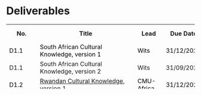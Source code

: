 # Deliverables

<font size="1">
<table class="style-1" style="height: 174px;" width="425">
<tbody>
<tr>
<th style="min-width: 10px;">No.</th>
<th  style="min-width: 245px;">Title</th>
<th  style="min-width: 60px;">Lead</th>
<th style="min-width: 55px;">Due Date   </th>
<th style="min-width: 55px;">Submission Date</th>
<th style="min-width: 55px;">Revision Date</th>
</tr>

<tr>
<td><span style="color:black">D1.1</span></td>
<td><span style="color:black">South African Cultural Knowledge, version 1</span></td>
<td><span style="color:black">Wits</span></td>
<td><span style="color:black">31/12/2023</span></td>
<td></td>
<td></td>
</tr>

<tr>
<td>D1.1</td>
<td>South African Cultural Knowledge, version 2</td>
<td>Wits</td>
<td>31/09/2025</td>
<td></td>
<td></td>
</tr>

<tr>
<td><span style="color:black">D1.2</span></td>
<td><span style="color:black"><a href="https://cssr4africa.github.io/deliverables/CSSR4Africa_Deliverable_D1.2.pdf">Rwandan Cultural Knowledge, version 1</a></span></td>
<td><span style="color:black">CMU-Africa</span></td>
<td><span style="color:black">31/12/2023</span></td>
<td><span style="color:black">25/10/2023</span></td>
<td><span style="color:black">16/06/2025</span></td>
</tr>

<tr>
<td>D1.2</td>
<td>Rwandan Cultural Knowledge, version 2</td>
<td>CMU-Africa</td>
<td>30/09/2025</td>
<td></td>
<td></td>
</tr>

<tr>
<td><span style="color:black">D1.3</span></td>
<td><span style="color:black">African Modes of Social Interaction, version 1</span></td>
<td><span style="color:black">Wits</span></td>
<td><span style="color:black">31/03/2024</span></td>
<td></td>
<td></td>
</tr>

<tr>
<td>D1.3</td>
<td>African Modes of Social Interaction, version 2</td>
<td>Wits</td>
<td>30/09/2025</td>
<td></td>
<td></td>
</tr>

<tr>
<td><span style="color:black">D1.4</span></td>
<td><span style="color:black">Africa-centric Design Patterns, version 1</span></td>
<td><span style="color:black">Wits</span></td>
<td><span style="color:black">31/03/2024</span></td>
<td></td>
<td></td>
</tr>

<tr>
<td>D1.4</td>
<td>Africa-centric Design Patterns, version 2</td>
<td>Wits</td>
<td>30/09/2025</td>
<td></td>
<td></td>
</tr>

<tr>
<td>D1.5</td>
<td>Updates to Deliverables D1.1, D1.2, and D1.3 </td>
<td>Wits</td>
<td>30/09/2025</td>
<td></td>
<td></td>
</tr>

<tr>
<td><span style="color:black">D2.1</span></td>
<td><span style="color:black"><a href="https://cssr4africa.github.io/deliverables/CSSR4Africa_Deliverable_D2.1.pdf">Use Case Scenario Definition, version 1</a></span></td>
<td><span style="color:black">CMU-Africa</span></td>
<td><span style="color:black">31/10/2023</span></td>
<td><span style="color:black">07/11/2023</span></td>
<td><span style="color:black">10/03/2025</span></td>
</tr>

<tr>
<td>D2.1</td>
<td>Use Case Scenario Definition, version 2</td>
<td>CMU-Africa</td>
<td>30/09/2025</td>
<td></td>
<td></td>
</tr>

<tr>
<td><span style="color:black">D2.2</span></td>
<td><span style="color:black"><a href="https://cssr4africa.github.io/deliverables/CSSR4Africa_Deliverable_D2.2.pdf">Robot Behavior Specification, version 1</a></span></td>
<td><span style="color:black">CMU-Africa</span></td>
<td><span style="color:black">31/12/2023</span></td>
<td><span style="color:black">31/12/2023</span></td>
<td><span style="color:black">30/01/2024</span></td>
</tr>

<tr>
<td>D2.2</td>
<td>Robot Behavior Specification  version 2</td>
<td>CMU-Africa</td>
<td>30/09/2025</td>
<td></td>
<td></td>
</tr>

<tr>
<td><span style="color:black">D2.3</span></td>
<td><span style="color:black"><a href="https://cssr4africa.github.io/deliverables/CSSR4Africa_Deliverable_D2.3.pdf">Visitor Behavior  Specification, version 1</a></span></td>
<td><span style="color:black">CMU-Africa</span></td>
<td><span style="color:black">31/12/2023</span></td>
<td><span style="color:black">31/12/2023</span></td>
<td></td>
</tr>

<tr>
<td>D2.3</td>
<td>Visitor Behavior  Specification, version 2</td>
<td>CMU-Africa</td>
<td>30/09/2025</td>
<td></td>
<td></td>
</tr>

<tr>
<td>D2.4</td>
<td>Use Case Updates</td>
<td>Wits</td>
<td>30/09/2025</td>
<td></td>
<td></td>
</tr>

<tr>
<td><span style="color:black">D3.1</span></td>
<td><span style="color:black"><a href="https://cssr4africa.github.io/deliverables/CSSR4Africa_Deliverable_D3.1.pdf">System Architecture, version 1</a> (<a href="https://cssr4africa.github.io/images/System_Architecture_in_Detail.pdf">PDF of Fig. 2</a>)</span></td>
<td><span style="color:black">CMU-Africa</span></td>
<td><span style="color:black">31/01/2024</span></td>
<td><span style="color:black">24/01/2024</span></td>
<td><span style="color:black">11/06/2025</span></td>
</tr>

<tr>
<td>D3.1</td>
<td>System Architecture, version 2</td>
<td>CMU-Africa</td>
<td>31/12/2025</td>
<td></td>
<td></td>
</tr>

<tr>
<td><span style="color:black">D3.2</span></td>
<td><span style="color:black"><a href="https://cssr4africa.github.io/deliverables/CSSR4Africa_Deliverable_D3.2.pdf">Software Engineering Standards Manual</a></span></td>
<td><span style="color:black">CMU-Africa</span></td>
<td><span style="color:black">30/09/2023</span></td>
<td><span style="color:black">26/10/2023</span></td>
<td><span style="color:black">11/03/2025</span></td>
</tr>
 
<tr>
<td><span style="color:black">D3.3</span></td>
<td><span style="color:black"><a href="https://cssr4africa.github.io/deliverables/CSSR4Africa_Deliverable_D3.3.pdf">Software Installation Manual</a></span></td>
<td><span style="color:black">CMU-Africa</span></td>
<td><span style="color:black">31/12/2023</span></td>
<td><span style="color:black">07/09/2023</span></td>
<td><span style="color:black">03/06/2025</span></td>
</tr>

<tr>
<td><span style="color:black">D3.4</span></td>
<td><span style="color:black"><a href="https://cssr4africa.github.io/deliverables/CSSR4Africa_Deliverable_D3.4.pdf">System Integration and Quality Assurance Manual</a></span></td>
<td><span style="color:black">CMU-Africa</span></td>
<td><span style="color:black">31/03/2024</span></td>
<td><span style="color:black">01/11/2023</span></td>
<td><span style="color:black">03/12/2024</span></td>
</tr>

<tr>
<td><span style="color:black">D3.5</span></td>
<td><span style="color:black"><a href="https://cssr4africa.github.io/deliverables/CSSR4Africa_Deliverable_D3.5.pdf">System Integration and Quality Assurance </a></span></td>
<td><span style="color:black">CMU-Africa</span></td>
<td><span style="color:black">30/06/2024</span></td>
<td><span style="color:black">25/07/2024</span></td>
<td><span style="color:black">27/01/2025</span></td>
</tr>

<tr>
<td>D3.6</td>
<td>Use Case Feedback  </td>
<td>CMU-Africa</td>
<td>30/09/2025</td>
<td></td>
<td></td>
</tr>

<tr>
<td><span style="color:black">D4.1</span></td>
<td><span style="color:black"><a href="https://cssr4africa.github.io/deliverables/CSSR4Africa_Deliverable_D4.1.pdf">Sensor Tests</a> </span></td>
<td><span style="color:black">CMU-Africa</span></td>
<td><span style="color:black">31/10/2023</span></td>
<td><span style="color:black">31/05/2025</span></td>
<td></td>
</tr>

<tr>
<td><span style="color:black">D4.2.1</span></td>
<td><span style="color:black"><a href="https://cssr4africa.github.io/deliverables/CSSR4Africa_Deliverable_D4.2.1.pdf">Person Detection and Localization</a></span> </td>
<td><span style="color:black">CMU-Africa</span></td>
<td><span style="color:black">31/12/2023</span></td>
<td><span style="color:black">10/01/2024</span></td>
<td><span style="color:black">16/06/2025</span></td>
</tr>

<tr>
<td><span style="color:black">D4.2.2</span></td>
<td><span style="color:black"><a href="https://cssr4africa.github.io/deliverables/CSSR4Africa_Deliverable_D4.2.2.pdf">Face & Mutual Gaze Detection and Localization</a></span></td>
<td><span style="color:black">CMU-Africa</span></td>
<td><span style="color:black">31/12/2023</span></td>
<td><span style="color:black">21/02/2025</span></td>
<td><span style="color:black">16/06/2025</span></td>
</tr>

<tr>
<td><span style="color:black">D4.2.3</span></td>
<td><span style="color:black"><a href="https://cssr4africa.github.io/deliverables/CSSR4Africa_Deliverable_D4.2.3.pdf">Sound Detection and Localization</a></span></td>
<td><span style="color:black">CMU-Africa</span></td>
<td><span style="color:black">31/12/2023</span></td>
<td><span style="color:black">21/02/2025</span></td>
<td><span style="color:black">16/06/2025</span></td>
</tr>

<tr>
<td><span style="color:black">D4.2.4</span></td>
<td><span style="color:black"><a href="https://cssr4africa.github.io/deliverables/CSSR4Africa_Deliverable_D4.2.4.pdf">Robot Localization</a></span></td>
<td><span style="color:black">CMU-Africa</span></td>
<td><span style="color:black">31/03/2024</span></td>
<td><span style="color:black">15/03/2025</span></td>
<td></td>
</tr>

<tr>
<td><span style="color:black">D4.2.5</span></td>
<td><span style="color:black">Camera Calibration</span></td>
<td><span style="color:black">Wits </span></td>
<td><span style="color:black">31/12/2023</span></td>
<td></td>
<td></td>
</tr>

<tr>
<td><span style="color:black">D4.3.1</span></td>
<td><span style="color:black">Tablet PC Event </span></td>
<td><span style="color:black">Wits</span></td>
<td><span style="color:black">31/03/2024</span></td>
<td></td>
<td></td>
</tr>

<tr>
<td><span style="color:black">D4.3.2</span></td>
<td><span style="color:black"><a href="https://cssr4africa.github.io/deliverables/CSSR4Africa_Deliverable_D4.3.2.pdf">Speech Event </a></span></td>
<td><span style="color:black">CMU-Africa</span></td>
<td><span style="color:black">31/03/2024</span></td>
<td><span style="color:black">20/02/2025</span></td>
<td><span style="color:black">11/06/2025</span></td>
</tr>

<tr>
<td>D4.4</td>
<td>Use Case Feedback </td>
<td>CMU-Africa</td>
<td>31/03/2026</td>
<td></td>
<td></td>
</tr>

<tr>
<td><span style="color:black">D5.1</span></td>
<td><span style="color:black"><a href="https://cssr4africa.github.io/deliverables/CSSR4Africa_Deliverable_D5.1.pdf">Actuator Tests </a></span></td>
<td><span style="color:black">CMU-Africa</span></td>
<td><span style="color:black">31/10/2023</span></td>
<td><span style="color:black">30/05/2025</span></td>
<td></td>
</tr>

<tr>
<td><span style="color:black">D5.2</span></td>
<td><span style="color:black"><a href="https://cssr4africa.github.io/deliverables/CSSR4Africa_Deliverable_D5.2.pdf">Animate Behavior Subsystem</a></span></td>
<td><span style="color:black">CMU-Africa</span></td>
<td><span style="color:black">31/03/2024</span></td>
<td><span style="color:black">21/12/2024</span></td>
<td><span style="color:black">23/01/2024</span></td>
</tr>

<tr>
<td><span style="color:black">D5.3</span></td>
<td><span style="color:black"><a href="https://cssr4africa.github.io/deliverables/CSSR4Africa_Deliverable_D5.3.pdf">Attention Subsystem</a></span></td>
<td><span style="color:black">CMU-Africa</span></td>
<td><span style="color:black">30/09/2024</span></td>
<td><span style="color:black">20/12/2024</span></td>
<td><span style="color:black">13/03/2025</span></td>
</tr>

<tr>
<td><span style="color:black">D5.4.1</span></td>
<td><span style="color:black"><a href="https://cssr4africa.github.io/deliverables/CSSR4Africa_Deliverable_D5.4.1.pdf">Cultural Knowledge Ontology & Culture Knowledge Base</a></span></td>
<td><span style="color:black">CMU / Wits</span></td>
<td><span style="color:black">31/12/2024</span></td>
<td><span style="color:black">21/12/2024</span></td>
<td><span style="color:black">15/04/2025</span></td>
</tr>

<tr>
<td><span style="color:black">D5.4.2</span></td>
<td><span style="color:black"><a href="https://cssr4africa.github.io/deliverables/CSSR4Africa_Deliverable_D5.4.2.pdf">Robot Mission Language</a></span></td>
<td><span style="color:black">CMU / Wits</span></td>
<td><span style="color:black">30/06/2024</span></td>
<td><span style="color:black">05/03/2025</span></td>
<td><span style="color:black">04/05/2025</span></td>
</tr>

<tr>
<td><span style="color:black">D5.4.3</span></td>
<td><span style="color:black"><a href="https://cssr4africa.github.io/deliverables/CSSR4Africa_Deliverable_D5.4.3.pdf">Robot Mission Interpreter</a></span></td>
<td><span style="color:black">CMU / Wits</span></td>
<td><span style="color:black">31/12/2024</span></td>
<td><span style="color:black">16/12/2024</span></td>
<td><span style="color:black">07/06/2025</span></td>
</tr>

<tr>
<td><span style="color:black">D5.5.1.1</span></td>
<td><span style="color:black"><a href="https://cssr4africa.github.io/deliverables/CSSR4Africa_Deliverable_D5.5.1.1.pdf">Gesture Execution</a></span></td>
<td><span style="color:black">CMU-Africa</span></td>
<td><span style="color:black">30/09/2024</span></td>
<td><span style="color:black">10/10/2025</span></td>
<td><span style="color:black">04/02/2025</span></td>
</tr>

<tr>
<td><span style="color:black">D5.5.1.2</span></td>
<td><span style="color:black"><a href="https://cssr4africa.github.io/deliverables/CSSR4Africa_Deliverable_D5.5.1.2.pdf">Programming by Demonstration</a></span></td>
<td><span style="color:black">CMU-Africa</span></td>
<td><span style="color:black">09/12/2024</span></td>
<td><span style="color:black">09/12/2024</span></td>
<td><span style="color:black">31/01/2025</span></td>
</tr>

<tr>
<td><span style="color:black">D5.5.2.1</span></td>
<td> <span style="color:black"><a href="https://cssr4africa.github.io/deliverables/CSSR4Africa_Deliverable_D5.5.2.1.pdf">English Text to Speech Conversion</a></span></td>
<td><span style="color:black">CMU / Wits</span></td>
<td><span style="color:black">30/06/2024</span></td>
<td><span style="color:black">02/03/2024</span></td>
<td><span style="color:black">23/04/2024</span></td>
</tr>

<tr>
<td><span style="color:black">D5.5.2.2</span></td>
<td><span style="color:black">isiZulu Text to Speech Conversion </span></td>
<td><span style="color:black">Wits</span></td>
<td><span style="color:black">30/06/2024</span></td>
<td></td>
<td></td>
</tr>

<tr>
<td><span style="color:black">D5.5.2.3</span></td>
<td><span style="color:black"><a href="https://cssr4africa.github.io/deliverables/CSSR4Africa_Deliverable_D5.5.2.3.pdf">Kinyarwanda Text to Speech Conversion</a></span></td>
<td><span style="color:black">CMU-Africa</span></td>
<td><span style="color:black">30/06/2024</span></td>
<td><span style="color:black">02/03/2025</span></td>
<td><span style="color:black">16/06/2025</span></td>
</tr>

<tr>
<td><span style="color:black">D5.5.2.4</span></td>
<td><span style="color:black"><a href="https://cssr4africa.github.io/deliverables/CSSR4Africa_Deliverable_D5.5.2.4.pdf">Integrated Text to Speech Conversion</a></span></td>
<td><span style="color:black">CMU / Wits</span></td>
<td><span style="color:black">30/09/2024</span></td>
<td><span style="color:black">21/03/2025</span></td>
<td><span style="color:black">25/04/2025</span></td>
</tr>
 
<tr>
<td><span style="color:black">D5.5.3</span></td>
<td><span style="color:black"><a href="https://cssr4africa.github.io/deliverables/CSSR4Africa_Deliverable_D5.5.3.pdf">Environment Map Generation</a></span></td>
<td><span style="color:black">CMU-Africa</span></td>
<td><span style="color:black">04/04/2024</span></td>
<td><span style="color:black">13/06/2025</span></td>
<td></td>
</tr>

<tr>
<td><span style="color:black">D5.5.4</span></td>
<td><span style="color:black"><a href="https://cssr4africa.github.io/deliverables/CSSR4Africa_Deliverable_D5.5.4.pdf">Robot Navigation</a></span></td>
<td><span style="color:black">CMU-Africa</span></td>
<td><span style="color:black">31/12/2024</span></td>
<td><span style="color:black">18/04/2025</span></td>
<td></td>
</tr>

<tr>
<td>D5.6</td>
<td>Use Case Feedback</td>
<td>CMU-Africa</td>
<td>31/03/2026</td>
<td></td>
<td></td>
</tr>

<tr>
<td><span style="color:black">D6.1</span></td>
<td><span style="color:black"><a href="https://cssr4africa.github.io/deliverables/CSSR4Africa_Deliverable_D6.1.pdf">Use Case Implementation</a></span></td>
<td><span style="color:black">CMU / Wits</span></td>
<td><span style="color:black">31/03/2025</span></td>
<td><span style="color:black">04/05/2025</span></td>
<td><span style="color:black">01/06/2025</span></td>
</tr>

<tr>
<td><span style="color:black">D6.2</span></td>
<td><span style="color:black"><a href="https://cssr4africa.github.io/deliverables/CSSR4Africa_Deliverable_D6.2.pdf">Use Case Evaluation</a></span></td>
<td><span style="color:black">CMU / Wits </span></td>
<td><span style="color:black">30/06/2025</span></td>
<td><span style="color:black">14/06/2025</span></td>
<td><span style="color:black">16/06/2025</span></td>
</tr>
 
<tr>
<td>D6.3</td>
<td>Use Case Re-Evaluation </td>
<td>Wits</td>
<td>30/06/2026</td>
<td></td>
<td></td>
</tr>

<tr>
<td><span style="color:black">D7.1</span></td>
<td><span style="color:black"><a href="https://cssr4africa.github.io/deliverables/CSSR4Africa_Deliverable_D7.1.pdf">Online Presence</a></span></td>
<td><span style="color:black">CMU-Africa</span></td>
<td><span style="color:black">30/09/2023</span></td>
<td><span style="color:black">03/08/2023</span></td>
<td><span style="color:black">07/08/2023</span></td>
</tr>

<tr>
<td><span style="color:black">D7.2</span></td>
<td><span style="color:black">Dissemination Activities</span></td>
<td><span style="color:black">Wits</span></td>
<td><span style="color:black">30/06/2024</span></td>
<td></td>
<td></td>
</tr>

<tr>
<td><span style="color:black">D7.3</span></td>
<td> <span style="color:black"><a href="https://github.com/cssr4africa/cssr4africa"> Open-Source Software Repository</a></span></td>
<td><span style="color:black">CMU-Africa</span></td>
<td><span style="color:black">30/11/2023</span></td>
<td><span style="color:black">31/12/2023</span></td>
<td></td>
</tr>

<tr>
<td>D7.4</td>
<td>Summer School</td>
<td>Wits</td>
<td>30/04/2026</td>
<td></td>
<td></td>
</tr>

<tr>
<td><span style="color:black">D8.1</span></td>
<td><span style="color:black">Progress Report <a href="https://cssr4africa.github.io/deliverables/CSSR4Africa_Deliverable_D8.1.1.pdf">Period 1</a> <a href="https://cssr4africa.github.io/deliverables/CSSR4Africa_Deliverable_D8.1.2.pdf">Period 2</a> <a href="https://cssr4africa.github.io/deliverables/CSSR4Africa_Deliverable_D8.1.3.pdf">Period 3</a> <a href="https://cssr4africa.github.io/deliverables/CSSR4Africa_Deliverable_D8.1.4.pdf">Period 4</a> </span> </td>
<td><span style="color:black">CMU-Africa</span></td>
<td><span style="color:black">31/12/2023</span></td>
<td><span style="color:black">31/12/2023</span></td>
<td><span style="color:black">17/06/2025</span></td>
</tr>

<tr>
<td><span style="color:black">D8.2</span></td>
<td><span style="color:black">Expenditure Report</span></td>
<td><span style="color:black">CMU-Africa</span></td>
<td><span style="color:black">31/12/2023</span></td>
<td><span style="color:black">31/12/2023</span></td>
<td><span style="color:black">25/07/2024</span></td>
</tr>

<tr>
<td><span style="color:black">D8.3</span></td>
<td><span style="color:black">Risk Assessment</span></td>
<td><span style="color:black">Wits</span></td>
<td><span style="color:black">30/06/2024</span></td>
<td></td>
<td></td>
</tr>

<tr>
<td><span style="color:black">D8.4</span></td>
<td><span style="color:black">Consortium Agreement </span></td>
<td><span style="color:black">Wits</span></td>
<td><span style="color:black">31/10/2023</span></td>
<td></td>
<td></td>
</tr>

<tr>
<td><span style="color:black">D8.5</span></td>
<td><span style="color:black">Gender Action Plan</span></td>
<td><span style="color:black">Wits</span></td>
<td><span style="color:black">31/10/2023</span></td>
<td></td>
<td></td>
</tr>


</tbody>
</table>

 
